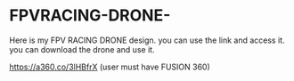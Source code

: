 # FPVRACING-DRONE-





Here is my FPV RACING DRONE design. you can use the link and access it. you can download the drone and use it. 

https://a360.co/3lHBfrX     (user must have FUSION 360)
